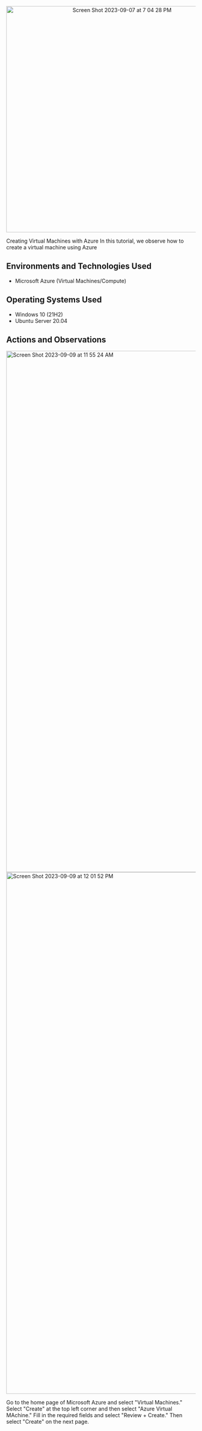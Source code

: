 <p align="center">
<img width="600" alt="Screen Shot 2023-09-07 at 7 04 28 PM" src="https://github.com/spencerdixon2/azure-network-protocols/assets/143224941/1a2a016b-8a4d-4b91-8723-a0c39b14cd5c">
</p>

Creating Virtual Machines with Azure
In this tutorial, we observe how to create a virtual machine using Azure<br />




<h2>Environments and Technologies Used</h2>

- Microsoft Azure (Virtual Machines/Compute)


<h2>Operating Systems Used </h2>

- Windows 10 (21H2)
- Ubuntu Server 20.04



<h2>Actions and Observations</h2>

<p>
<img width="1382" alt="Screen Shot 2023-09-09 at 11 55 24 AM" src="https://github.com/spencerdixon2/azure-network-protocols/assets/143224941/be0437e9-8af5-4375-a2ed-293437e56394">



<img width="1383" alt="Screen Shot 2023-09-09 at 12 01 52 PM" src="https://github.com/spencerdixon2/azure-network-protocols/assets/143224941/e52cd43e-c3f3-4c84-83b9-cb38a6822583">



Go to the home page of Microsoft Azure and select "Virtual Machines." Select "Create" at the top left corner and then select "Azure Virtual MAchine." Fill in the required fields and select "Review + Create." Then select "Create" on the next page.
